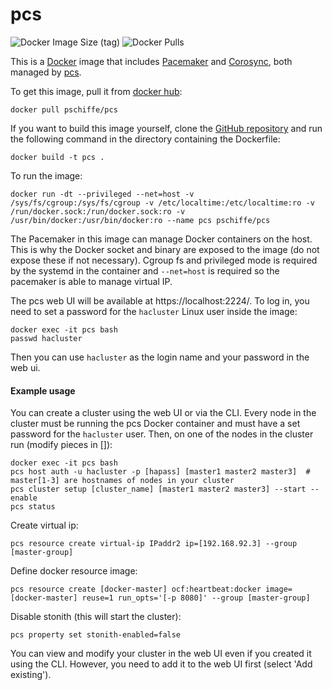 # pcs

![Docker Image Size (tag)](https://img.shields.io/docker/image-size/pschiffe/pcs/latest?label=latest) ![Docker Pulls](https://img.shields.io/docker/pulls/pschiffe/pcs)

This is a [Docker](https://www.docker.com/) image that includes [Pacemaker](http://clusterlabs.org/) and [Corosync](https://corosync.github.io/corosync/), both managed by [pcs](https://github.com/feist/pcs).

To get this image, pull it from [docker hub](https://hub.docker.com/r/pschiffe/pcs/):
```
docker pull pschiffe/pcs
```

If you want to build this image yourself, clone the [GitHub repository](https://github.com/pschiffe/pcs) and run the following command in the directory containing the Dockerfile:
```
docker build -t pcs .
```

To run the image:
```
docker run -dt --privileged --net=host -v /sys/fs/cgroup:/sys/fs/cgroup -v /etc/localtime:/etc/localtime:ro -v /run/docker.sock:/run/docker.sock:ro -v /usr/bin/docker:/usr/bin/docker:ro --name pcs pschiffe/pcs
```

The Pacemaker in this image can manage Docker containers on the host. This is why the Docker socket and binary are exposed to the image (do not expose these if not necessary). Cgroup fs and privileged mode is required by the systemd in the container and `--net=host` is required so the pacemaker is able to manage virtual IP.

The pcs web UI will be available at https://localhost:2224/. To log in, you need to set a password for the `hacluster` Linux user inside the image:
```
docker exec -it pcs bash
passwd hacluster
```

Then you can use `hacluster` as the login name and your password in the web ui.

#### Example usage

You can create a cluster using the web UI or via the CLI. Every node in the cluster must be running the pcs Docker container and must have a set password for the `hacluster` user. Then, on one of the nodes in the cluster run (modify pieces in []):
```
docker exec -it pcs bash
pcs host auth -u hacluster -p [hapass] [master1 master2 master3]  # master[1-3] are hostnames of nodes in your cluster
pcs cluster setup [cluster_name] [master1 master2 master3] --start --enable
pcs status
```

Create virtual ip:
```
pcs resource create virtual-ip IPaddr2 ip=[192.168.92.3] --group [master-group]
```

Define docker resource image:
```
pcs resource create [docker-master] ocf:heartbeat:docker image=[docker-master] reuse=1 run_opts='[-p 8080]' --group [master-group]
```

Disable stonith (this will start the cluster):
```
pcs property set stonith-enabled=false
```

You can view and modify your cluster in the web UI even if you created it using the CLI. However, you need to add it to the web UI first (select 'Add existing').
